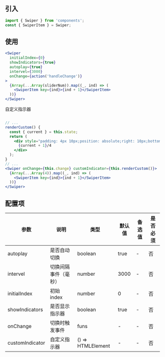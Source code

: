 ## 引入

```jsx
import { Swiper } from 'components';
const { SwiperItem } = Swiper;
```

## 使用

```jsx
<Swiper
  initialIndex={0}
  showIndicators={true}
  autoplay={true}
  intervel={3000}
  onChange={action('handleChange')}
>
  {Array(...Array(sliderNum)).map((_, ind) => (
    <SwiperItem key={ind}>{ind + 1}</SwiperItem>
  ))}
</Swiper>
```
自定义指示器

```jsx

// ...
renderCustom() {
  const { current } = this.state;
  return (
    <div style="padding: 4px 10px;position: absolute;right: 10px;bottom:10px;background: rgba(0,0,0, .6);color: #fff;font-size:12px;">
      {current + 1}/4
    </div>
  );
}
// ...
<Swiper onChange={this.change} customIndicator={this.renderCustom()}>
  {Array(...Array(4)).map((_, ind) => (
    <SwiperItem key={ind}>{ind + 1}</SwiperItem>
  ))}
</Swiper>

```

## 配置项

| 参数 | 说明 | 类型 | 默认值 | 备选值 | 是否必须 |
| ---- | ---- | ---- | ---- | ---- | ---- |
| autoplay | 是否自动切换 | boolean | true | - | 否 |
| intervel | 切换间隔事件（毫秒） | number | 3000 | - | 否 |
| initialIndex | 初始index | number | 0 | - | 否 |
| showIndicators | 是否显示指示器 | boolean | true | - | 否 |
| onChange | 切换时触发事件 | funs | - | - | 否 |
| customIndicator | 自定义指示器 | () => HTMLElement | - | - | 否 |